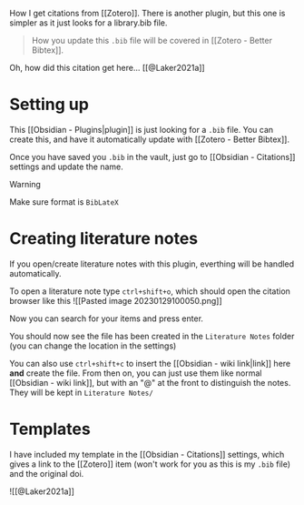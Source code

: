
How I get citations from [[Zotero]]. There is another plugin, but this one is simpler as it just looks for a library.bib file.

> How you update this `.bib` file will be covered in [[Zotero - Better Bibtex]].

Oh, how did this citation get here... [[@Laker2021a]]

# Setting up

This [[Obsidian - Plugins|plugin]] is just looking for a `.bib` file. You can create this, and have it automatically update with [[Zotero - Better Bibtex]].

Once you have saved you `.bib` in the vault, just go to [[Obsidian - Citations]] settings and update the name.

> [!warning] 
> Make sure format is `BibLateX`

# Creating literature notes

If you open/create literature notes with this plugin, everthing will be handled automatically. 

To open a literature note type `ctrl+shift+o`, which should open the citation browser like this ![[Pasted image 20230129100050.png]]

Now you can search for your items and press enter.

You should now see the file has been created in the `Literature Notes` folder (you can change the location in the settings)

You can also use `ctrl+shift+c` to insert the [[Obsidian - wiki link|link]] here **and** create the file. From then on, you can just use them like normal [[Obsidian - wiki link]], but with an "@" at the front to distinguish the notes. They will be kept in `Literature Notes/`

# Templates

I have included my template in the [[Obsidian - Citations]] settings, which gives a link to the [[Zotero]] item (won't work for you as this is my `.bib` file) and the original doi.

![[@Laker2021a]]
